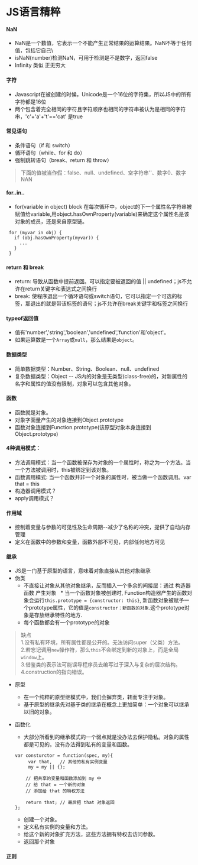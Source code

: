 # JS语言精粹

#### NaN

 * NaN是一个数值，它表示一个不能产生正常结果的运算结果。NaN不等于任何值，包括它自己\
 * isNaN(number)检测NaN，可用于检测是不是数字，返回false
 * Infinity 类似 正无穷大


#### 字符

 * Javascript在被创建的时候，Unicode是一个16位的字符集，所以JS中的所有字符都是16位
 * 两个包含着完全相同的字符且字符顺序也相同的字符串被认为是相同的字符串，'c'+'a'+'t'=='cat' 是true


#### 常见语句

 * 条件语句（if 和 switch）
 * 循环语句（while、for 和 do）
 * 强制跳转语句（break、return 和 throw）
> 下面的值被当作假：false、null、undefined、空字符串''、数字0、数字NAN


#### for..in..

 * for(variable in object) block 在每次循环中，object的下一个属性名字符串被赋值给variable,用object.hasOwnProperty(variable)来确定这个属性名是该对象的成员，还是来自原型链。 
 ```
  for (myvar in obj) {
    if (obj.hasOwnProperty(myvar)) {
      ...
    } 
  }
 ```


#### return 和 break

 * return: 导致从函数中提前返回。可以指定要被返回的值 || undefined；js不允许在return关键字和表达式之间换行
 * break: 使程序退出一个循环语句或switch语句，它可以指定一个可选的标签，那退出的就是带该标签的语句；js不允许在break关键字和标签之间换行


#### typeof返回值

 * 值有'number','string','boolean','undefined','function'和’object'。
 * 如果运算数是一个`Array`或`null`，那么结果是`object`。
 
 
#### 数据类型

 * 简单数据类型：Number、String、Boolean、null、undefined
 * 复杂数据类型：Object -- JS内的对象是无类型(class-free)的，对新属性的名字和属性的值没有限制，对象可以包含其他对象。
  

#### 函数

 * 函数就是对象。
 * 对象字面量产生的对象连接到Object.prototype
 * 函数对象连接到Function.prototype(该原型对象本身连接到Object.prototype)


#### 4种调用模式：

 * 方法调用模式：当一个函数被保存为对象的一个属性时，称之为一个方法。当一个方法被调用时，this被绑定到该对象。
 * 函数调用模式: 当一个函数并非一个对象的属性时，被当做一个函数调用。var that = this
 * 构造器调用模式？
 * apply调用模式？
  
  
#### 作用域

 * 控制着变量与参数的可见性及生命周期--减少了名称的冲突，提供了自动内存管理
 * 定义在函数中的参数和变量，函数外部不可见，内部任何地方可见


####  继承

 * JS是一门基于原型的语言，意味着对象直接从其他对象继承
 * 伪类
   * 不直接让对象从其他对象继承，反而插入一个多余的间接层：通过 构造器函数 产生对象
   * 当一个函数对象被创建时, Function构造器产生的函数对象会运行`this.prototype = {constructor: this}`, 新函数对象被赋予一个prototype属性，它的值是`constructor：新函数的对象`.这个prototype对象是存放继承特性的地方.
   * 每个函数都会有一个prototype的对象
> 缺点<br>
> 1.没有私有环境，所有属性都是公开的。无法访问super（父类）方法。<br>
> 2.若忘记调用`new`操作符，那么`this`不会绑定到新的对象上，而是全局`window`上。<br>
> 3.借鉴类的表示法可能误导程序员去编写过于深入与复杂的层次结构。<br>
> 4.construction的指向错误。
      
 * 原型
    * 在一个纯粹的原型继模式中，我们会摒弃类，转而专注于对象。
    * 基于原型的继承先对基于类的继承在概念上更加简单：一个对象可以继承以旧的对象。
      
 * 函数化
    * 大部分所看到的继承模式的一个弱点就是没办法去保护隐私。对象的属性都是可见的。没有办法得到私有的变量和函数。
    ```
    var consturctor = function(spec, my){
         var that,   // 其他的私有实例变量
         my = my || {};

        // 把共享的变量和函数添加到 my 中
        // 给 that = 一个新的对象
        // 添加给 that 的特权方法
        
        return that; // 最后把 that 对象返回
   };
   ```
   * 创建一个对象。
   * 定义私有实例的变量和方法。
   * 给这个新的对象扩充方法，这些方法拥有特权去访问参数。
   * 返回那个对象
      
      
 #### 正则
      
